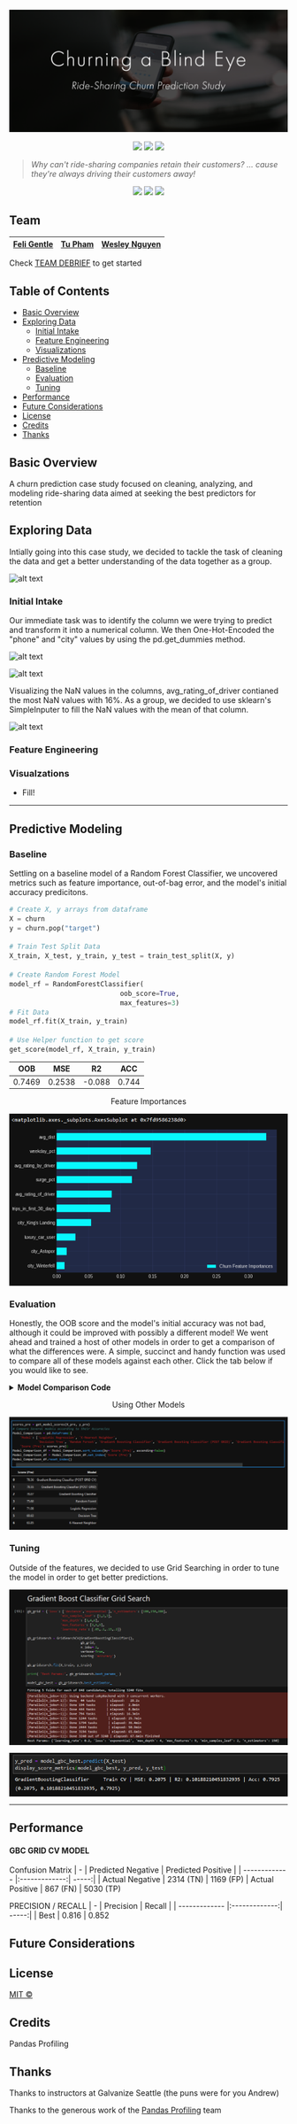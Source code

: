 ![Churning a Blind Eye Header](https://raw.githubusercontent.com/boogiedev/churning-a-blind-eye/master/media/churnheader.png)

<p align="center">
  <img src="https://img.shields.io/badge/Maintained%3F-IN PROG-blue?style=flat-square"></img>
  <img src="https://img.shields.io/github/commit-activity/m/boogiedev/churning-a-blind-eye?style=flat-square">
  <img src="https://img.shields.io/github/license/boogiedev/churning-a-blind-eye?style=flat-square">
</p>

> *Why can't ride-sharing companies retain their customers?
  ... cause they're always driving their customers away!* 

<p align="center">
  <img src="https://img.shields.io/badge/JOKE-10/10-blue?style=flat-square"></img>
  <img src="https://img.shields.io/badge/LAUGHTER-KNEE%20SLAPPER-brightgreen?style=flat-square"></img>
  <img src="https://img.shields.io/badge/100%25-GLUTEN%20FREE-red?style=flat-square"></img>
</p>

## Team

[Feli Gentle](https://github.com/oro13)  | [Tu Pham](https://github.com/phamc4) | [Wesley Nguyen](https://github.com/boogiedev)
---|---|---|


Check [TEAM DEBRIEF](team_debrief.md) to get started
 
 
## Table of Contents

- [Basic Overview](#basic-overview)
- [Exploring Data](#exploring-data)
  - [Initial Intake](#initial-intake)
  - [Feature Engineering](#feature-engineering)
  - [Visualizations](#visualizations)
- [Predictive Modeling](#predictive-modeling)
  - [Baseline](#baseline)
  - [Evaluation](#evaluation)
  - [Tuning](#tuning)
- [Performance](#performance)
- [Future Considerations](#future-considerations)
- [License](#license)
- [Credits](#credits)
- [Thanks](#thanks)

## Basic Overview

A churn prediction case study focused on cleaning, analyzing, and modeling ride-sharing data aimed at seeking the best predictors for retention

## Exploring Data

Intially going into this case study, we decided to tackle the task of cleaning the data and get a better understanding of the data together as a group. 

![alt text](https://i.gyazo.com/d374ece0e6454f46cf15fe91d499b586.png)

### Initial Intake

Our immediate task was to identify the column we were trying to predict and transform it into a numerical column. We then One-Hot-Encoded the "phone" and "city" values by using the pd.get_dummies method.

![alt text](https://i.gyazo.com/36577607d61dadc29141180f4efd1581.png)

![alt text](https://i.gyazo.com/26e5056af25e24766d00a9a68eb65ca6.png)

Visualizing the NaN values in the columns, avg_rating_of_driver contianed the most NaN values with 16%. As a group, we decided to use sklearn's SimpleInputer to fill the NaN values with the mean of that column.

![alt text](https://i.gyazo.com/b5e55239362ee42f2090c68c7d9c61e0.png)


### Feature Engineering



### Visualzations

- Fill!

---
## Predictive Modeling


### Baseline

Settling on a baseline model of a Random Forest Classifier, we uncovered metrics such as feature importance, out-of-bag error, and the model's initial accuracy predicitons.

```python
# Create X, y arrays from dataframe
X = churn
y = churn.pop("target")

# Train Test Split Data
X_train, X_test, y_train, y_test = train_test_split(X, y)

# Create Random Forest Model
model_rf = RandomForestClassifier(
                            oob_score=True,
                            max_features=3)
# Fit Data
model_rf.fit(X_train, y_train)

# Use Helper function to get score
get_score(model_rf, X_train, y_train)
```
OOB | MSE | R2 | ACC
---|---|---|---|
0.7469 | 0.2538 | -0.088 | 0.744

<p align="center">
  Feature Importances
</p>

<img align="center" src="https://github.com/boogiedev/churning-a-blind-eye/blob/master/media/feature_importance.png"> </img>

### Evaluation

Honestly, the OOB score and the model's initial accuracy was not bad, although it could be improved with possibly a different model! We went ahead and trained a host of other models in order to get a comparison of what the differences were. A simple, succinct and handy function was used to compare all of these models against each other. Click the tab below if you would like to see.


<details>
  <summary>
    <b> Model Comparison Code </b>  
  </summary>
  
```python
def get_model_scores(X, y):
    X_train, X_test, y_train, y_test = train_test_split(X, y, random_state=50)    
    #Fit the logistic Regression Model
    logmodel = LogisticRegression(random_state = 50)
    logmodel.fit(X_train,y_train)

    #Predict the value for new, unseen data
    pred = logmodel.predict(X_test)

    # Find Accuracy using accuracy_score method
    logmodel_accuracy = round(accuracy_score(y_test, pred) * 100, 2)

    # Scaler
    scaler = MinMaxScaler()

    #Fit the K-Nearest Neighbor Model
    knnmodel = KNeighborsClassifier(n_neighbors=20, metric='minkowski', p=2) #p=2 represents Euclidean distance, p=1 represents Manhattan Distance
    knnmodel.fit(scaler.fit_transform(X_train), y_train) 

    #Predict the value for new, unseen data
    knn_pred = knnmodel.predict(X_test)

    # Find Accuracy using accuracy_score method
    knn_accuracy = round(accuracy_score(y_test, knn_pred) * 100, 2)

    #Fit the Decision Tree Classification Model
    dtmodel = DecisionTreeClassifier(criterion = "gini", random_state = 50)
    dtmodel.fit(X_train, y_train) 

    #Predict the value for new, unseen data
    dt_pred = dtmodel.predict(X_test)

    # Find Accuracy using accuracy_score method
    dt_accuracy = round(accuracy_score(y_test, dt_pred) * 100, 2)

    #Fit the Random Forest Classification Model
    rfmodel = RandomForestClassifier(n_estimators = 100, criterion = 'entropy', random_state = 0)
    rfmodel.fit(X_train, y_train) 

    #Predict the value for new, unseen data
    rf_pred = rfmodel.predict(X_test)

    # Find Accuracy using accuracy_score method
    rf_accuracy = round(accuracy_score(y_test, rf_pred) * 100, 2)

    #Fit the Gradient Boosted Classification Model
    gbmodel = GradientBoostingClassifier(random_state=50)
    gbmodel.fit(X_train,y_train)

    #Predict the value for new, unseen data
    pred = gbmodel.predict(X_test)

    # Find Accuracy using accuracy_score method
    gbmodel_accuracy = round(accuracy_score(y_test, pred) * 100, 2)

    #Fit the Gradient Boosted Classification Model
    gbmodel_grid = GradientBoostingClassifier(learning_rate=0.1,
                                         max_depth=6,
                                         max_features=0.3,
                                         min_samples_leaf=10,
                                         n_estimators=100,
                                         random_state=50)
    gbmodel_grid.fit(X_train,y_train)

    #Predict the value for new, unseen data
    pred = gbmodel_grid.predict(X_test)

    # Find Accuracy using accuracy_score method
    gbmodel_grid_accuracy = round(accuracy_score(y_test, pred) * 100, 2)
    
    #Fit the Gradient Boosted Classification Model
    gbmodel_grid_cv = GradientBoostingClassifier(learning_rate=0.2,
                                         max_depth=4,
                                         max_features=9,
                                         min_samples_leaf=2,
                                         n_estimators=150,
                                         random_state=50)
    gbmodel_grid_cv.fit(X_train,y_train)

    #Predict the value for new, unseen data
    pred = gbmodel_grid_cv.predict(X_test)

    # Find Accuracy using accuracy_score method
    gbmodel_grid_cv_accuracy = round(accuracy_score(y_test, pred) * 100, 2)
    
    return [logmodel_accuracy, knn_accuracy, dt_accuracy, rf_accuracy, gbmodel_accuracy, gbmodel_grid_accuracy, gbmodel_grid_cv_accuracy]

```
  

</details>


<p align="center">
  Using Other Models
</p>
<img align="center" src="https://github.com/boogiedev/churning-a-blind-eye/blob/master/media/pre_model_scores.png"> </img>



### Tuning

Outside of the features, we decided to use Grid Searching in order to tune the model in order to get better predictions.

<img align="center" src="https://github.com/boogiedev/churning-a-blind-eye/blob/master/media/grid_search_cv_process.png"> </img>

<img align="center" src="https://github.com/boogiedev/churning-a-blind-eye/blob/master/media/grid_search_cv.png"> </img>


---
## Performance

#### GBC GRID CV MODEL
Confusion Matrix
| -        |       Predicted Negative      |  Predicted Positive |
| ------------- |:-------------:| -----:|
| Actual Negative | 2314 (TN)  | 1169 (FP)
| Actual Positive | 867 (FN) | 5030 (TP)

PRECISION / RECALL
| -        |       Precision      |  Recall |
| ------------- |:-------------:| -----:|
| Best | 0.816  | 0.852


## Future Considerations



## License
[MIT ©](https://choosealicense.com/licenses/mit/)

## Credits

Pandas Profiling

## Thanks

Thanks to instructors at Galvanize Seattle (the puns were for you Andrew)

Thanks to the generous work of the [Pandas Profiling](https://github.com/pandas-profiling/pandas-profiling) team


